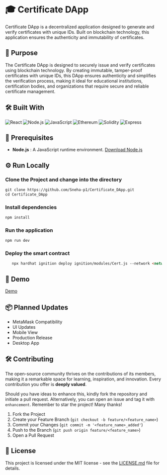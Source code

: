 # 🎓 Certificate DApp

Certificate DApp is a decentralized application designed to generate and verify certificates with unique IDs. Built on blockchain technology, this application ensures the authenticity and immutability of certificates.

## 🎯 Purpose

The Certificate DApp is designed to securely issue and verify certificates using blockchain technology. By creating immutable, tamper-proof certificates with unique IDs, this DApp ensures authenticity and simplifies the verification process, making it ideal for educational institutions, certification bodies, and organizations that require secure and reliable certificate management.
## 🛠️ Built With

![React](https://img.shields.io/badge/-React-61DAFB?style=flat-square&logo=React&logoColor=black)
![Node.js](https://img.shields.io/badge/-Node.js-339933?style=flat-square&logo=Node.js&logoColor=white)
![JavaScript](https://img.shields.io/badge/-JavaScript-F7DF1E?style=flat-square&logo=JavaScript&logoColor=black)
![Ethereum](https://img.shields.io/badge/-Ethereum-3C3C3D?style=flat-square&logo=Ethereum&logoColor=white)
![Solidity](https://img.shields.io/badge/-Solidity-363636?style=flat-square&logo=Solidity&logoColor=white)
![Express](https://img.shields.io/badge/-Express-000000?style=flat-square&logo=Express&logoColor=white)

## 📢 Prerequisites

- **Node.js** : A JavaScript runtime environment. [Download Node.js](https://nodejs.org/)
## ⚙️ Run Locally

### Clone the Project and change into the directory
```html
git clone https://github.com/Sneha-p1/Certificate_DApp.git
cd Certificate_DApp
```
### Install dependencies
```html
npm install
```
### Run the application
```html
npm run dev
```
### Deploy the smart contract

```html
   npx hardhat ignition deploy ignition/modules/Cert.js --network <network-name>
```
   
## 📄 Demo
[Demo](https://example.com)

## 📦 Planned Updates

- MetaMask Compatibility
- UI Updates
- Mobile View
- Production Release
- Desktop App

## 🛠️ Contributing

The open-source community thrives on the contributions of its members, making it a remarkable space for learning, inspiration, and innovation. Every contribution you offer is **deeply valued**.

Should you have ideas to enhance this, kindly fork the repository and initiate a pull request. Alternatively, you can open an issue and tag it with `enhancement`. Remember to star the project! Many thanks!

1. Fork the Project
2. Create your Feature Branch (`git checkout -b feature/<feature_name>`)
3. Commit your Changes (`git commit -m '<feature_name>_added'`)
4. Push to the Branch (`git push origin feature/<feature_name>`)
5. Open a Pull Request

## 📜 License

This project is licensed under the MIT license - see the [LICENSE.md](https://github.com/Sneha-p1/Certificate_DApp/blob/main/License) file for details.









